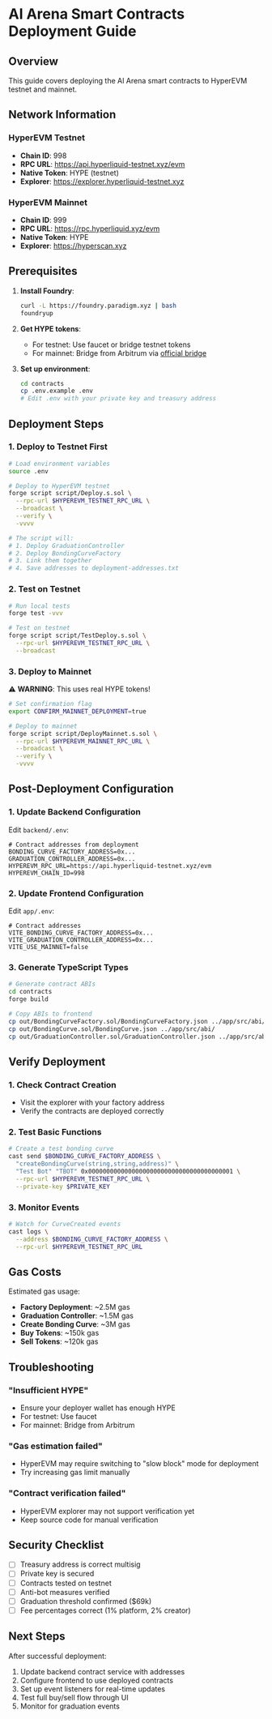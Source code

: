 # AI Arena Smart Contracts Deployment Guide

## Overview

This guide covers deploying the AI Arena smart contracts to HyperEVM testnet and mainnet.

## Network Information

### HyperEVM Testnet
- **Chain ID**: 998
- **RPC URL**: https://api.hyperliquid-testnet.xyz/evm
- **Native Token**: HYPE (testnet)
- **Explorer**: https://explorer.hyperliquid-testnet.xyz

### HyperEVM Mainnet
- **Chain ID**: 999
- **RPC URL**: https://rpc.hyperliquid.xyz/evm
- **Native Token**: HYPE
- **Explorer**: https://hyperscan.xyz

## Prerequisites

1. **Install Foundry**:
   ```bash
   curl -L https://foundry.paradigm.xyz | bash
   foundryup
   ```

2. **Get HYPE tokens**:
   - For testnet: Use faucet or bridge testnet tokens
   - For mainnet: Bridge from Arbitrum via [official bridge](https://app.hyperliquid.xyz/bridge)

3. **Set up environment**:
   ```bash
   cd contracts
   cp .env.example .env
   # Edit .env with your private key and treasury address
   ```

## Deployment Steps

### 1. Deploy to Testnet First

```bash
# Load environment variables
source .env

# Deploy to HyperEVM testnet
forge script script/Deploy.s.sol \
  --rpc-url $HYPEREVM_TESTNET_RPC_URL \
  --broadcast \
  --verify \
  -vvvv

# The script will:
# 1. Deploy GraduationController
# 2. Deploy BondingCurveFactory
# 3. Link them together
# 4. Save addresses to deployment-addresses.txt
```

### 2. Test on Testnet

```bash
# Run local tests
forge test -vvv

# Test on testnet
forge script script/TestDeploy.s.sol \
  --rpc-url $HYPEREVM_TESTNET_RPC_URL \
  --broadcast
```

### 3. Deploy to Mainnet

⚠️ **WARNING**: This uses real HYPE tokens!

```bash
# Set confirmation flag
export CONFIRM_MAINNET_DEPLOYMENT=true

# Deploy to mainnet
forge script script/DeployMainnet.s.sol \
  --rpc-url $HYPEREVM_MAINNET_RPC_URL \
  --broadcast \
  --verify \
  -vvvv
```

## Post-Deployment Configuration

### 1. Update Backend Configuration

Edit `backend/.env`:
```env
# Contract addresses from deployment
BONDING_CURVE_FACTORY_ADDRESS=0x...
GRADUATION_CONTROLLER_ADDRESS=0x...
HYPEREVM_RPC_URL=https://api.hyperliquid-testnet.xyz/evm
HYPEREVM_CHAIN_ID=998
```

### 2. Update Frontend Configuration

Edit `app/.env`:
```env
# Contract addresses
VITE_BONDING_CURVE_FACTORY_ADDRESS=0x...
VITE_GRADUATION_CONTROLLER_ADDRESS=0x...
VITE_USE_MAINNET=false
```

### 3. Generate TypeScript Types

```bash
# Generate contract ABIs
cd contracts
forge build

# Copy ABIs to frontend
cp out/BondingCurveFactory.sol/BondingCurveFactory.json ../app/src/abi/
cp out/BondingCurve.sol/BondingCurve.json ../app/src/abi/
cp out/GraduationController.sol/GraduationController.json ../app/src/abi/
```

## Verify Deployment

### 1. Check Contract Creation
- Visit the explorer with your factory address
- Verify the contracts are deployed correctly

### 2. Test Basic Functions
```bash
# Create a test bonding curve
cast send $BONDING_CURVE_FACTORY_ADDRESS \
  "createBondingCurve(string,string,address)" \
  "Test Bot" "TBOT" 0x0000000000000000000000000000000000000001 \
  --rpc-url $HYPEREVM_TESTNET_RPC_URL \
  --private-key $PRIVATE_KEY
```

### 3. Monitor Events
```bash
# Watch for CurveCreated events
cast logs \
  --address $BONDING_CURVE_FACTORY_ADDRESS \
  --rpc-url $HYPEREVM_TESTNET_RPC_URL
```

## Gas Costs

Estimated gas usage:
- **Factory Deployment**: ~2.5M gas
- **Graduation Controller**: ~1.5M gas
- **Create Bonding Curve**: ~3M gas
- **Buy Tokens**: ~150k gas
- **Sell Tokens**: ~120k gas

## Troubleshooting

### "Insufficient HYPE"
- Ensure your deployer wallet has enough HYPE
- For testnet: Use faucet
- For mainnet: Bridge from Arbitrum

### "Gas estimation failed"
- HyperEVM may require switching to "slow block" mode for deployment
- Try increasing gas limit manually

### "Contract verification failed"
- HyperEVM explorer may not support verification yet
- Keep source code for manual verification

## Security Checklist

- [ ] Treasury address is correct multisig
- [ ] Private key is secured
- [ ] Contracts tested on testnet
- [ ] Anti-bot measures verified
- [ ] Graduation threshold confirmed ($69k)
- [ ] Fee percentages correct (1% platform, 2% creator)

## Next Steps

After successful deployment:
1. Update backend contract service with addresses
2. Configure frontend to use deployed contracts
3. Set up event listeners for real-time updates
4. Test full buy/sell flow through UI
5. Monitor for graduation events